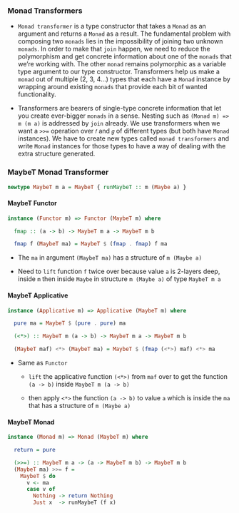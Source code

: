 ### Monad Transformers
 - `Monad transformer` is a type constructor that takes a `Monad` as an argument and returns a `Monad` as a result.
   The fundamental problem with composing two `monads` lies in the impossibility of joining two unknown `monads`.
   In order to make that `join` happen, we need to reduce the polymorphism and get concrete information about one of the
   `monads` that we’re working with. The other `monad` remains polymorphic as a variable type argument to our type
   constructor. Transformers help us make a `monad` out of multiple (2, 3, 4...) types that each have a `Monad` instance
   by wrapping around existing `monads` that provide each bit of wanted functionality.

 - Transformers are bearers of single-type concrete information that let you create ever-bigger `monads` in a sense.
   Nesting such as `(Monad m) => m (m a)` is addressed by `join` already. We use transformers when we want
   a `>>=` operation over `𝑓` and `𝑔` of different types (but both have `Monad` instances). We have to create
   new types called `monad transformers` and write `Monad` instances for those types to have a way of dealing with the
   extra structure generated.

### MaybeT Monad Transformer
```haskell
newtype MaybeT m a = MaybeT { runMaybeT :: m (Maybe a) }
```

#### MaybeT Functor
```haskell
instance (Functor m) => Functor (MaybeT m) where

  fmap :: (a -> b) -> MaybeT m a -> MaybeT m b

  fmap f (MaybeT ma) = MaybeT $ (fmap . fmap) f ma
```
  - The `ma` in argument `(MaybeT ma)` has a structure of `m (Maybe a)`
  
  - Need to `lift` function `f` twice over because value `a` is 2-layers deep, inside `m` then inside `Maybe`
    in structure `m (Maybe a)` of type `MaybeT m a`

#### MaybeT Applicative
```haskell
instance (Applicative m) => Applicative (MaybeT m) where

  pure ma = MaybeT $ (pure . pure) ma

  (<*>) :: MaybeT m (a -> b) -> MaybeT m a -> MaybeT m b

  (MaybeT maf) <*> (MaybeT ma) = MaybeT $ (fmap (<*>) maf) <*> ma
```
  - Same as `Functor`

    - `lift` the applicative function `(<*>)` from `maf` over to get the function `(a -> b)` inside `MaybeT m (a -> b)`

    - then apply `<*>` the function `(a -> b)` to value `a` which is inside the `ma` that has a structure of `m (Maybe a)`

#### MaybeT Monad
```haskell
instance (Monad m) => Monad (MaybeT m) where

  return = pure

  (>>=) :: MaybeT m a -> (a -> MaybeT m b) -> MaybeT m b
  (MaybeT ma) >>= f =
    MaybeT $ do
      v <- ma
      case v of
        Nothing -> return Nothing
        Just x  -> runMaybeT (f x)
```
